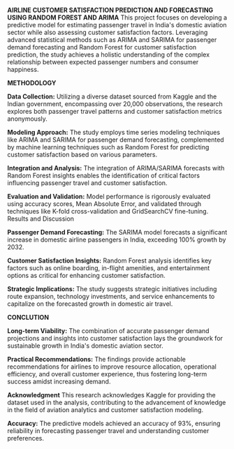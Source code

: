 **AIRLINE CUSTOMER SATISFACTION PREDICTION AND FORECASTING USING RANDOM FOREST AND ARIMA**
This project focuses on developing a predictive model for estimating passenger travel in India's domestic aviation sector while also assessing customer satisfaction factors. Leveraging advanced statistical methods such as ARIMA and SARIMA for passenger demand forecasting and Random Forest for customer satisfaction prediction, the study achieves a holistic understanding of the complex relationship between expected passenger numbers and consumer happiness.

**METHODOLOGY**

**Data Collection:**
Utilizing a diverse dataset sourced from Kaggle and the Indian government, encompassing over 20,000 observations, the research explores both passenger travel patterns and customer satisfaction metrics anonymously.

**Modeling Approach:** 
The study employs time series modeling techniques like ARIMA and SARIMA for passenger demand forecasting, complemented by machine learning techniques such as Random Forest for predicting customer satisfaction based on various parameters.

**Integration and Analysis:**
The integration of ARIMA/SARIMA forecasts with Random Forest insights enables the identification of critical factors influencing passenger travel and customer satisfaction.

**Evaluation and Validation:**
Model performance is rigorously evaluated using accuracy scores, Mean Absolute Error, and validated through techniques like K-fold cross-validation and GridSearchCV fine-tuning.
Results and Discussion

**Passenger Demand Forecasting:**
The SARIMA model forecasts a significant increase in domestic airline passengers in India, exceeding 100% growth by 2032.

**Customer Satisfaction Insights:**
Random Forest analysis identifies key factors such as online boarding, in-flight amenities, and entertainment options as critical for enhancing customer satisfaction.

**Strategic Implications:**
The study suggests strategic initiatives including route expansion, technology investments, and service enhancements to capitalize on the forecasted growth in domestic air travel.

**CONCLUTION**


**Long-term Viability:**
The combination of accurate passenger demand projections and insights into customer satisfaction lays the groundwork for sustainable growth in India's domestic aviation sector.

**Practical Recommendations:**
The findings provide actionable recommendations for airlines to improve resource allocation, operational efficiency, and overall customer experience, thus fostering long-term success amidst increasing demand.

**Acknowledgment**
This research acknowledges Kaggle for providing the dataset used in the analysis, contributing to the advancement of knowledge in the field of aviation analytics and customer satisfaction modeling.

**Accuracy:**
The predictive models achieved an accuracy of 93%, ensuring reliability in forecasting passenger travel and understanding customer preferences.
